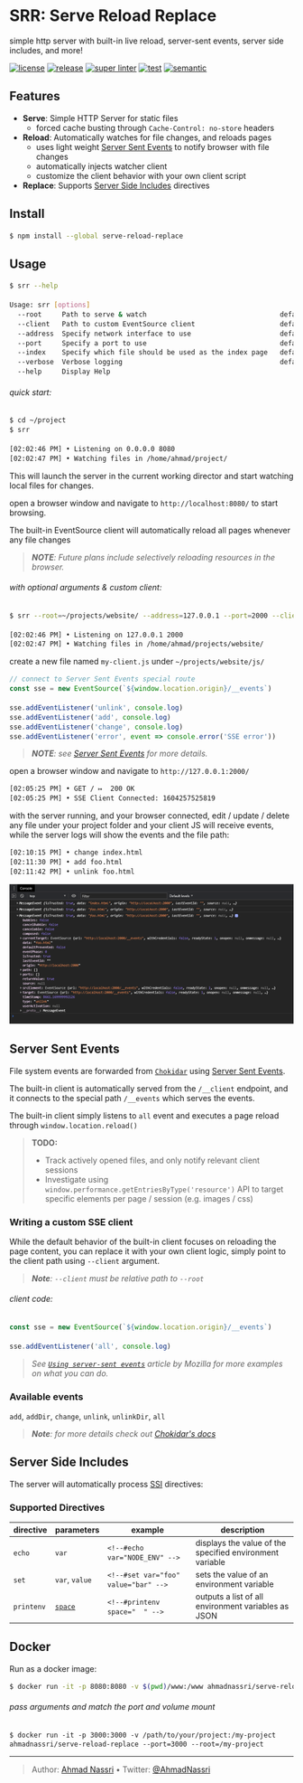 # SRR: Serve Reload Replace

simple http server with built-in live reload, server-sent events, server side includes, and more\!

[![license][license-img]][license-url]
[![release][release-img]][release-url]
[![super linter][super-linter-img]][super-linter-url]
[![test][test-img]][test-url]
[![semantic][semantic-img]][semantic-url]

## Features

  - **Serve**: Simple HTTP Server for static files
      - forced cache busting through `Cache-Control: no-store` headers
  - **Reload**: Automatically watches for file changes, and reloads pages
      - uses light weight [Server Sent Events](https://developer.mozilla.org/en-US/docs/Web/API/Server-sent_events) to notify browser with file changes
      - automatically injects watcher client
      - customize the client behavior with your own client script
  - **Replace**: Supports [Server Side Includes](https://en.wikipedia.org/wiki/Server_Side_Includes) directives

## Install

``` bash
$ npm install --global serve-reload-replace
```

## Usage

``` bash
$ srr --help

Usage: srr [options]
  --root     Path to serve & watch                                 default: $PWD
  --client   Path to custom EventSource client                     default: built-in
  --address  Specify network interface to use                      default: 0.0.0.0
  --port     Specify a port to use                                 default: 8080
  --index    Specify which file should be used as the index page   default: index.html
  --verbose  Verbose logging                                       default: false
  --help     Display Help
```

###### quick start:

``` bash
$ cd ~/project
$ srr

[02:02:46 PM] • Listening on 0.0.0.0 8080
[02:02:47 PM] • Watching files in /home/ahmad/project/
```

This will launch the server in the current working director and start watching local files for changes.

open a browser window and navigate to `http://localhost:8080/` to start browsing.

The built-in EventSource client will automatically reload all pages whenever any file changes

> ***NOTE**: Future plans include selectively reloading resources in the browser.*

###### with optional arguments & custom client:

``` bash
$ srr --root=~/projects/website/ --address=127.0.0.1 --port=2000 --client=js/my-client.js

[02:02:46 PM] • Listening on 127.0.0.1 2000
[02:02:47 PM] • Watching files in /home/ahmad/projects/website/
```

create a new file named `my-client.js` under `~/projects/website/js/`

``` js
// connect to Server Sent Events special route
const sse = new EventSource(`${window.location.origin}/__events`)

sse.addEventListener('unlink', console.log)
sse.addEventListener('add', console.log)
sse.addEventListener('change', console.log)
sse.addEventListener('error', event => console.error('SSE error'))
```

> ***NOTE**: see [Server Sent Events](#server-sent-events) for more details.*

open a browser window and navigate to `http://127.0.0.1:2000/`

``` bash
[02:05:25 PM] • GET / ↦  200 OK
[02:05:25 PM] • SSE Client Connected: 1604257525819
```

with the server running, and your browser connected, edit / update / delete any file under your project folder and your client JS will receive events, while the server logs will show the events and the file path:

``` bash
[02:10:15 PM] • change index.html
[02:11:30 PM] • add foo.html
[02:11:42 PM] • unlink foo.html
```

![](docs/browser-console.png)

## Server Sent Events

File system events are forwarded from [`Chokidar`](https://github.com/paulmillr/chokidar) using [Server Sent Events](https://developer.mozilla.org/en-US/docs/Web/API/Server-sent_events).

The built-in client is automatically served from the `/__client` endpoint, and it connects to the special path `/__events` which serves the events.

The built-in client simply listens to `all` event and executes a page reload through `window.location.reload()`

> **TODO:**
> 
>   - Track actively opened files, and only notify relevant client sessions
>   - Investigate using `window.performance.getEntriesByType('resource')` API to target specific elements per page / session (e.g. images / css)

### Writing a custom SSE client

While the default behavior of the built-in client focuses on reloading the page content, you can replace it with your own client logic, simply point to the client path using `--client` argument.

> ***Note**: `--client` must be relative path to `--root`*

###### client code:

``` js
const sse = new EventSource(`${window.location.origin}/__events`)

sse.addEventListener('all', console.log)
```

> *See [`Using server-sent events`](https://developer.mozilla.org/en-US/docs/Web/API/Server-sent_events/Using_server-sent_events) article by Mozilla for more examples on what you can do.*

### Available events

`add`, `addDir`, `change`, `unlink`, `unlinkDir`, `all`

> ***Note**: for more details check out [Chokidar's docs](https://github.com/paulmillr/chokidar#methods--events)*

## Server Side Includes

The server will automatically process [SSI](https://en.wikipedia.org/wiki/Server_Side_Includes) directives:

### Supported Directives

| directive  | parameters                                                                                                 | example                              | description                                              |
| ---------- | ---------------------------------------------------------------------------------------------------------- | ------------------------------------ | -------------------------------------------------------- |
| `echo`     | `var`                                                                                                      | `<!--#echo var="NODE_ENV" -->`       | displays the value of the specified environment variable |
| `set`      | `var`, `value`                                                                                             | `<!--#set var="foo" value="bar" -->` | sets the value of an environment variable                |
| `printenv` | [`space`](https://developer.mozilla.org/en-US/docs/Web/JavaScript/Reference/Global_Objects/JSON/stringify) | `<!--#printenv space="  " -->`       | outputs a list of all environment variables as JSON      |

## Docker

Run as a docker image:

``` bash
$ docker run -it -p 8080:8080 -v $(pwd)/www:/www ahmadnassri/serve-reload-replace
```

###### pass arguments and match the port and volume mount

    $ docker run -it -p 3000:3000 -v /path/to/your/project:/my-project ahmadnassri/serve-reload-replace --port=3000 --root=/my-project

----
> Author: [Ahmad Nassri](https://www.ahmadnassri.com/) &bull;
> Twitter: [@AhmadNassri](https://twitter.com/AhmadNassri)

[license-url]: LICENSE
[license-img]: https://badgen.net/github/license/ahmadnassri/node-serve-reload-replace

[release-url]: https://github.com/ahmadnassri/node-serve-reload-replace/releases
[release-img]: https://badgen.net/github/release/ahmadnassri/node-serve-reload-replace

[super-linter-url]: https://github.com/ahmadnassri/node-serve-reload-replace/actions?query=workflow%3Asuper-linter
[super-linter-img]: https://github.com/ahmadnassri/node-serve-reload-replace/workflows/super-linter/badge.svg

[test-url]: https://github.com/ahmadnassri/node-serve-reload-replace/actions?query=workflow%3Atest
[test-img]: https://github.com/ahmadnassri/node-serve-reload-replace/workflows/test/badge.svg

[semantic-url]: https://github.com/ahmadnassri/node-serve-reload-replace/actions?query=workflow%3Arelease
[semantic-img]: https://badgen.net/badge/📦/semantically%20released/blue
